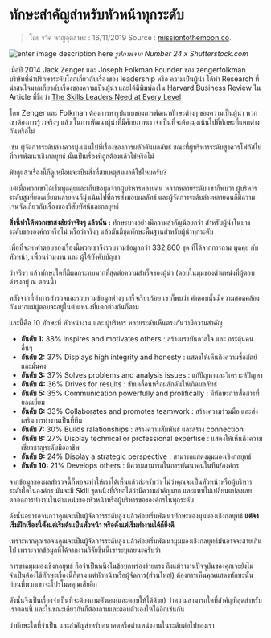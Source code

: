 # ทักษะสำคัญสำหรับหัวหน้าทุกระดับ

> โดย รวิศ หาญอุตสาหะ : 16/11/2019 Source : [missiontothemoon.co](https://missiontothemoon.co/the-skills-leaders/).

![enter image description here](https://s3-ap-southeast-1.amazonaws.com/mission-to-the-moon/wp-content/uploads/2019/11/16163719/Man-with-lamp-walking-featured.jpg) _รูปภาพจาก Number 24 x Shutterstock.com_

เมื่อปี 2014 Jack Zenger และ Joseph Folkman Founder ของ zengerfolkman บริษัทที่คำปรึกษาระดับโลกเกี่ยวกับเรื่องของ leadership หรือ ความเป็นผู้นำ ได้ทำ Research ที่น่าสนใจมากเกี่ยวกับเรื่องของความเป็นผู้นำ และได้ตีพิมพ์ลงใน Harvard Business Review ใน Article ที่ชื่อว่า [The Skills Leaders Need at Every Level](https://hbr.org/2014/07/the-skills-leaders-need-at-every-level)

โดย Zenger และ Folkman ต้องการหารูปแบบของการพัฒนาทักษะต่างๆ ของความเป็นผู้นำ พวกเขาต้องการรู้ว่าจริงๆ แล้ว ในการพัฒนาผู้นำที่มีศักยภาพเราจำเป็นที่จะต้องมุ่งเน้นไปที่ทักษะที่แตกต่างกันหรือไม่

เช่น ผู้จัดการระดับล่างควรมุ่งเน้นไปที่เรื่องของการผลักดันผลลัพธ์ ขณะที่ผู้บริหารระดับสูงควรโฟกัสไปที่การพัฒนาเชิงกลยุทธ์ นั้นเป็นเรื่องที่ถูกต้องแล้วใช่หรือไม่

ฟังดูแล้วเรื่องนี้ก็ดูเหมือนจะเป็นสิ่งที่สมเหตุสมผลดีใช่ไหมครับ?

แต่เมื่อพวกเขาได้เริ่มพูดคุยและเก็บข้อมูลจากผู้บริหารหลายคน หลากหลายระดับ เขาก็พบว่า ผู้บริหารระดับสูงที่ยอดเยี่ยมหลายคนก็มุ่งเน้นไปที่การส่งมอบผลลัทธ์ และผู้จัดการระดับล่างหลายคนก็มีความเจนจัดเกี่ยวกับเรื่องของวิสัยทัศน์และกลยุทธ์

**สิ่งนี้ทำให้พวกเขาสงสัยว่าจริงๆ แล้วนั้น :** ทักษะบางอย่างมีความสำคัญน้อยกว่า สำหรับผู้นำในบางระดับขององค์กรหรือไม่ หรือว่าจริงๆ แล้วมันมีชุดทักษะพื้นฐานสำหรับผู้นำทุกระดับ

เพื่อที่จะหาคำตอบของเรื่องนี้พวกเขาจึงรวบรวมข้อมูลกว่า 332,860 ชุด ที่ได้จากการถาม พูดคุย กับ หัวหน้า, เพื่อนร่วมงาน และ ผู้ใต้บังคับบัญชา

ว่าจริงๆ แล้วทักษะใดที่มีผลกระทบมากที่สุดต่อความสำเร็จของผู้นำ \(ตอบในมุมของตำแหน่งที่ผู้ตอบดำรงอยู่ ณ ตอนนี้\)

หลังจากที่ทำการสำรวจและรวบรวมข้อมูลต่างๆ เสร็จเรียบร้อย เขาก็พบว่า คำตอบนั้นมีความสอดคล้องกันมากแม้ผู้ตอบจะอยู่ในตำแหน่งที่แตกต่างกันก็ตาม

และนี้คือ 10 ทักษะที่ หัวหน้างาน และ ผู้บริหาร หลายระดับเห็นตรงกันว่ามีความสำคัญ

* **อันดับ 1:**  38% Inspires and motivates others : สร้างแรงบันดาลใจ และ กระตุ้นคนอื่นๆ
* **อันดับ 2:**  37% Displays high integrity and honesty : แสดงให้เห็นถึงความซื่อสัตย์และมั่นคง
* **อันดับ 3:**  37% Solves problems and analysis issues : แก้ปัญหาและวิเคราะห์ปัญหา
* **อันดับ 4:**  36% Drives for results : ขับเคลื่อนหรือผลักดันให้เกิดผลลัทธ์
* **อันดับ 5:**  35% Communication powerfully and prolifically : มีทักษะการสื่อสารที่ยอดเยี่ยม
* **อันดับ 6:**  33% Collaborates and promotes teamwork : สร้างความร่วมมือ และส่งเสริมการทำงานเป็นที่ทีม
* **อันดับ 7:**  30% Builds ralationships : สร้างความสัมพันธ์ และสร้าง connection
* **อันดับ 8:**  27% Display technical or professional expertise : แสดงให้เห็นถึงความเชี่ยวชาญระดับมืออาชีพ
* **อันดับ 9:**  24% Display a strategic perspective : สามารถแสดงมุมมองเชิงกลยุทธ์
* **อันดับ 10:**  21% Develops others : มีความสามารถในการพัฒนาคนในทีม/องค์กร

จากข้อมูลของผลสำรวจนี้ก็พอจะทำให้เราได้เห็นแล้วล่ะครับว่า ไม่ว่าคุณจะเป็นหัวหน้าหรือผู้บริหารระดับใดในองค์กร มันจะมี Skill ชุดหนึ่งที่เรียกได้ว่ามีความสำคัญมาก และแทบไม่เปลี่ยนแปลงเลย ตลอดการทำงานในตำแหน่งของหัวหน้าหรือผู้บริหารขององค์กรในทุกระดับ

ดังนั้นอย่ารอจนกว่าคุณจะเป็นผู้จัดการระดับสูง แล้วค่อยเริ่มพัฒนาทักษะของมุมมองเชิงกลยุทธ์ **แต่จงเริ่มฝึกเรื่องนี้ตั้งแต่เริ่มต้นเป็นหัวหน้า หรือตั้งแต่เริ่มทำงานได้ก็ยิ่งดี**

เพราะหากคุณรอจนคุณจะเป็นผู้จัดการระดับสูง แล้วค่อยเริ่มพัฒนามุมมองเชิงกลยุทธ์มันอาจจะสายเกินไป เพราะจากข้อมูลที่ได้จากงานวิจัยชิ้นนี้เขาระบุเลยนะครับว่า

การขาดมุมมองเชิงกลยุทธ์ ถือว่าเป็นหนึ่งในข้อบกพร่องร้ายแรง ถึงแม้ว่างานปัจจุบันของคุณจะยังไม่จำเป็นต้องใช้ทักษะเรื่องนี้ก็ตาม แต่หัวหน้าหรือผู้จัดการ\(ส่วนใหญ่\) ต้องการเห็นคุณแสดงทักษะนั้นก่อนที่พวกเขาจะโปรโมตคุณเสียอีก

ดังนั้นจึงเป็นเรื่องจำเป็นที่จะต้องถามตัวเอง\(และตอบให้ได้ด้วย\) ว่าความสามารถใดที่สำคัญที่สุดสำหรับเราตอนนี้ และในขณะเดียวกันก็ต้องถามและตอบตัวเองให้ได้อีกเช่นกัน

ว่าทักษะใดที่จำเป็น และสำคัญสำหรับอนาคตหรือตำแหน่งงานในระดับต่อไปของเรา

